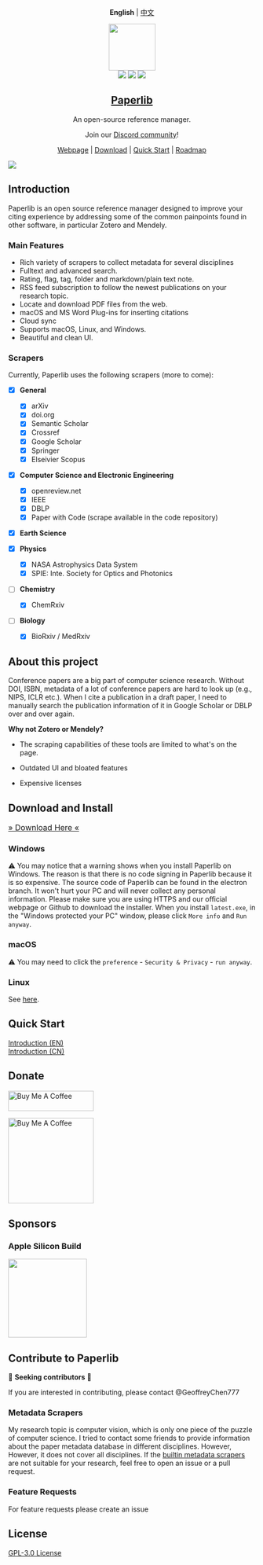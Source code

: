 <div align="center">

**English** | [中文](./README_CN.md)

</div>
<div align="center">
<img src="./assets/icon.png" height="95" />
<br />
<img src="https://img.shields.io/badge/dynamic/json?label=Release&query=version&url=https://raw.githubusercontent.com/Future-Scholars/paperlib/master/package.json" />
<img src="https://img.shields.io/github/license/Future-Scholars/paperlib" />
<img src="https://img.shields.io/github/stars/Future-Scholars/paperlib" />
<h2><a href="https://paperlib.app/" > Paperlib </a></h2>
An open-source reference manager.
</div>

<p align='center'>
Join our <a href="https://discord.gg/4unrSRjcM9">Discord community</a>!
</p>

<p align='center'>
<a href='https://paperlib.app/en/'>Webpage</a> | <a href='https://paperlib.app/en/download.html'>Download</a> | <a href='https://paperlib.app/en/doc/getting-started.html'>Quick Start</a> | <a href='https://github.com/users/Future-Scholars/projects/1/views/1'>Roadmap</a>
</p>

![](./assets/ui.png)

## Introduction

Paperlib is an open source reference manager designed to improve your citing experience by addressing some of the common painpoints found in other software, in particular Zotero and Mendely.

### Main Features

- Rich variety of scrapers to collect metadata for several disciplines
- Fulltext and advanced search.
- Rating, flag, tag, folder and markdown/plain text note.
- RSS feed subscription to follow the newest publications on your research topic.
- Locate and download PDF files from the web.
- macOS and MS Word Plug-ins for inserting citations
- Cloud sync
- Supports macOS, Linux, and Windows.
- Beautiful and clean UI.

### Scrapers

Currently, Paperlib uses the following scrapers (more to come):

- [x] **General**
  - [x] arXiv
  - [x] doi.org
  - [x] Semantic Scholar
  - [x] Crossref
  - [x] Google Scholar
  - [x] Springer
  - [x] Elseivier Scopus
- [x] **Computer Science and Electronic Engineering**
  - [x] openreview.net
  - [x] IEEE
  - [x] DBLP
  - [x] Paper with Code (scrape available in the code repository)
- [x] **Earth Science**
- [x] **Physics**
  - [x] NASA Astrophysics Data System
  - [x] SPIE: Inte. Society for Optics and Photonics
- [ ] **Chemistry**
  - [x] ChemRxiv
- [ ] **Biology**

  - [x] BioRxiv / MedRxiv

## About this project

Conference papers are a big part of computer science research. Without DOI, ISBN, metadata of a lot of conference papers are hard to look up (e.g., NIPS, ICLR etc.). When I cite a publication in a draft paper, I need to manually search the publication information of it in Google Scholar or DBLP over and over again.

**Why not Zotero or Mendely?**

- The scraping capabilities of these tools are limited to what's on the page.

- Outdated UI and bloated features
- Expensive licenses

## Download and Install

<a href="https://paperlib.app/en/download.html" style="font-size: 16px"> » Download Here « </a>

### Windows

⚠️ You may notice that a warning shows when you install Paperlib on Windows. The reason is that there is no code signing in Paperlib because it is so expensive. The source code of Paperlib can be found in the electron branch. It won't hurt your PC and will never collect any personal information. Please make sure you are using HTTPS and our official webpage or Github to download the installer. When you install `latest.exe`, in the "Windows protected your PC" window, please click `More info` and `Run anyway`.

### macOS

⚠️ You may need to click the `preference` - `Security & Privacy` - `run anyway`.

### Linux

See [here](https://paperlib.app/en/download-linux.html).

## Quick Start

[Introduction (EN)](https://paperlib.app/en/doc/getting-started.html)  
[Introduction (CN)](https://paperlib.app/cn/doc/getting-started.html)

## Donate

<a href="https://www.buymeacoffee.com/geoffreychen777" target="_blank"><img src="https://cdn.buymeacoffee.com/buttons/default-orange.png" alt="Buy Me A Coffee" height="41" width="174"></a>

<a href="https://www.buymeacoffee.com/geoffreychen777" target="_blank"><img src="./assets/wechat.png" alt="Buy Me A Coffee" height="174" width="174"></a>

## Sponsors

### Apple Silicon Build

<img src="https://user-images.githubusercontent.com/14183213/179353324-42ee9831-68a8-4816-97f5-cc7be7189ce8.png" style="width: 160px"/>

## Contribute to Paperlib

📣 **Seeking contributors** 📣

If you are interested in contributing, please contact @GeoffreyChen777

### Metadata Scrapers

My research topic is computer vision, which is only one piece of the puzzle of computer science. I tried to contact some friends to provide information about the paper metadata database in different disciplines. However, However, it does not cover all disciplines. If the [builtin metadata scrapers](https://github.com/Future-Scholars/paperlib/tree/master/app/repositories/scraper-repository/scrapers) are not suitable for your research, feel free to open an issue or a pull request.

### Feature Requests

For feature requests please create an issue

## License

[GPL-3.0 License](./LICENSE)
